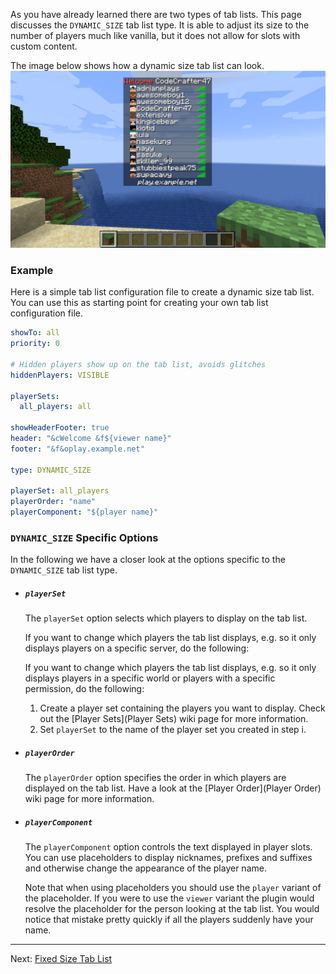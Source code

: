 As you have already learned there are two types of tab lists.
This page discusses the `DYNAMIC_SIZE` tab list type.
It is able to adjust its size to the number of players much like vanilla, but it does not allow for slots with custom content.

The image below shows how a dynamic size tab list can look.
![Image of a dynamic size tab list](images/dynamic-size-ato.png)

### Example

Here is a simple tab list configuration file to create a dynamic size tab list.
You can use this as starting point for creating your own tab list configuration file.

```yaml
showTo: all
priority: 0

# Hidden players show up on the tab list, avoids glitches
hiddenPlayers: VISIBLE

playerSets:
  all_players: all

showHeaderFooter: true
header: "&cWelcome &f${viewer name}"
footer: "&f&oplay.example.net"

type: DYNAMIC_SIZE

playerSet: all_players
playerOrder: "name"
playerComponent: "${player name}"
```

### `DYNAMIC_SIZE` Specific Options

In the following we have a closer look at the options specific to the `DYNAMIC_SIZE` tab list type.

* ##### `playerSet`

    The `playerSet` option selects which players to display on the tab list.
    
    [!]: ifBTLP
    If you want to change which players the tab list displays, e.g. so it only displays players on a specific server, do the following:
    
    [!]: endIf
    [!]: ifATO
    If you want to change which players the tab list displays, e.g. so it only displays players in a specific world or players with a specific permission, do the following:
    
    [!]: endIf
    1.  Create a player set containing the players you want to display.
        Check out the [Player Sets](Player Sets) wiki page for more information.
    2.  Set `playerSet` to the name of the player set you created in step i.

* ##### `playerOrder`

    The `playerOrder` option specifies the order in which players are displayed on the tab list.
    Have a look at the [Player Order](Player Order) wiki page for more information.

* ##### `playerComponent`
    
    The `playerComponent` option controls the text displayed in player slots.
    You can use placeholders to display nicknames, prefixes and suffixes and otherwise change the appearance of the player name.
    
    Note that when using placeholders you should use the `player` variant of the placeholder.
    If you were to use the `viewer` variant the plugin would resolve the placeholder for the person looking at the tab list.
    You would notice that mistake pretty quickly if all the players suddenly have your name.

--------------------------------------------------------------------------------

Next: [Fixed Size Tab List](Fixed-Size-Tab-List)